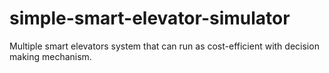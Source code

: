 # simple-smart-elevator-simulator
Multiple smart elevators system that can run as cost-efficient with decision making mechanism.
